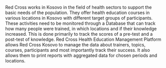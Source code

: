 Red Cross works in Kosovo in the field of health sectors to support the basic needs of the population. They offer health education courses in various locations in Kosovo with different target groups of participants. These activities need to be monitored through a Database that can track how many people were trained, in which locations and if their knowledge increased. This is done primarily to track the scores of a pre-test and a post-test of knowledge.
Red Cross Health Education Management Platform allows Red Cross Kosovo to manage the data about trainers, topics, courses, participants and most importantly track their success. It also allows them to print reports with aggregated data for chosen periods and locations.
